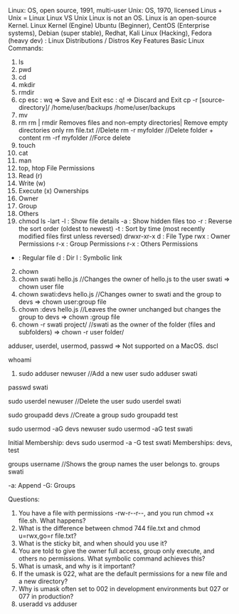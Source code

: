 Linux: OS, open source, 1991, multi-user
Unix: OS, 1970, licensed
Linus + Unix = Linux
Linux VS Unix
Linux is not an OS.
Linux is an open-source Kernel.
Linux Kernel (Engine)
Ubuntu (Beginner), CentOS (Enterprise systems), Debian (super stable), Redhat, Kali Linux (Hacking), Fedora (heavy dev) : Linux Distributions / Distros
Key Features
Basic Linux Commands:
1. ls
2. pwd
3. cd
4. mkdir
5. rmdir
6. cp
esc : wq => Save and Exit
esc : q! => Discard and Exit
cp -r [source-directory]/ /home/user/backups
/home/user/backups
7. mv
8. rm
rm | rmdir
Removes files and non-empty directories| Remove empty directories only
rm file.txt //Delete
rm -r myfolder //Delete folder + content
rm -rf myfolder //Force delete
9. touch
10. cat
11. man
12. top, htop
File Permissions
1. Read (r)
2. Write (w)
3. Execute (x)
Ownerships
1. Owner
2. Group
3. Others
1. chmod
ls -lart
-l : Show file details
-a : Show hidden files too
-r : Reverse the sort order (oldest to newest)
-t : Sort by time (most recently modified files first unless reversed)
drwxr-xr-x
d : File Type
rwx : Owner Permissions
r-x : Group Permissions
r-x : Others Permissions

- : Regular file
d : Dir
l : Symbolic link

2. chown
1. chown swati hello.js  //Changes the owner of hello.js to the user swati  => chown user file
2. chown swati:devs hello.js  //Changes owner to swati and the group to devs  => chown user:group file
3. chown :devs hello.js  //Leaves the owner unchanged but changes the group to devs  => chown :group file
4. chown -r swati project/  //swati as the owner of the folder (files and subfolders)  => chown -r user folder/

adduser, userdel, usermod, passwd => Not supported on a MacOS.
dscl

whoami
1. sudo adduser newuser //Add a new user
sudo adduser swati

passwd swati

sudo userdel newuser //Delete the user
sudo userdel swati

sudo groupadd devs //Create a group
sudo groupadd test

sudo usermod -aG devs newuser
sudo usermod -aG test swati

Initial Membership: devs
sudo usermod -a -G test swati
Memberships: devs, test

groups username //Shows the group names the user belongs to.
groups swati

-a: Append
-G: Groups

Questions:
1. You have a file with permissions -rw-r--r--, and you run chmod +x file.sh. What happens?
2. What is the difference between chmod 744 file.txt and chmod u=rwx,go=r file.txt?
3. What is the sticky bit, and when should you use it?
4. You are told to give the owner full access, group only execute, and others no permissions. What symbolic command achieves this?
5. What is umask, and why is it important?
6. If the umask is 022, what are the default permissions for a new file and a new directory?
7. Why is umask often set to 002 in development environments but 027 or 077 in production?
8. useradd vs adduser

